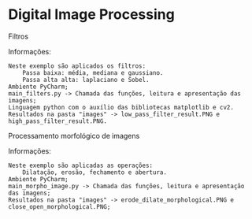 # Digital Image Processing
Filtros

Informações: 
    
    Neste exemplo são aplicados os filtros:
        Passa baixa: média, mediana e gaussiano.
        Passa alta alta: laplaciano e Sobel.
    Ambiente PyCharm;
    main_filters.py -> Chamada das funções, leitura e apresentação das imagens;
    Linguagem python com o auxílio das bibliotecas matplotlib e cv2.
    Resultados na pasta "images" -> low_pass_filter_result.PNG e high_pass_filter_result.PNG.
    
Processamento morfológico de imagens

Informações: 

    Neste exemplo são aplicadas as operações:
        Dilatação, erosão, fechamento e abertura.
    Ambiente PyCharm;
    main_morpho_image.py -> Chamada das funções, leitura e apresentação das imagens;
    Resultados na pasta "images" -> erode_dilate_morphological.PNG e close_open_morphological.PNG;

